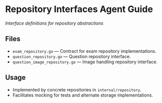 # Repository Interfaces Agent Guide
*Interface definitions for repository abstractions*

## Files
- `exam_repository.go` — Contract for exam repository implementations.
- `question_repository.go` — Question repository interface.
- `question_image_repository.go` — Image handling repository interface.

## Usage
- Implemented by concrete repositories in `internal/repository`.
- Facilitates mocking for tests and alternate storage implementations.

